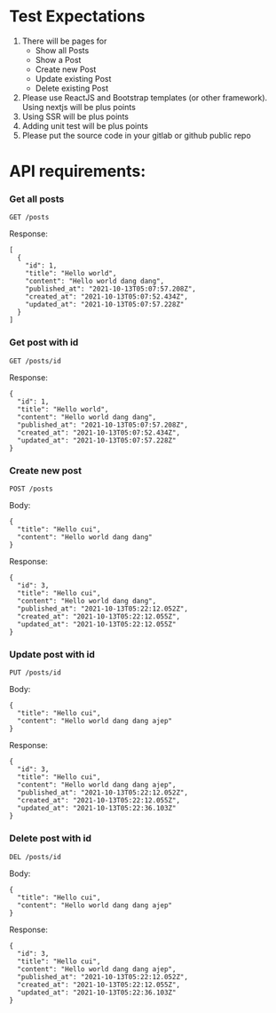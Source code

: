 # Test Expectations
1. There will be pages for
    - Show all Posts
    - Show a Post
    - Create new Post
    - Update existing Post
    - Delete existing Post
2. Please use ReactJS and Bootstrap templates (or other framework). Using nextjs will be
plus points
3. Using SSR will be plus points
4. Adding unit test will be plus points
5. Please put the source code in your gitlab or github public repo

# API requirements:

### Get all posts
`GET /posts`

Response:
```
[
  {
    "id": 1,
    "title": "Hello world",
    "content": "Hello world dang dang",
    "published_at": "2021-10-13T05:07:57.208Z",
    "created_at": "2021-10-13T05:07:52.434Z",
    "updated_at": "2021-10-13T05:07:57.228Z"
  }
]
```

### Get post with id
`GET /posts/id`

Response:
```
{
  "id": 1,
  "title": "Hello world",
  "content": "Hello world dang dang",
  "published_at": "2021-10-13T05:07:57.208Z",
  "created_at": "2021-10-13T05:07:52.434Z",
  "updated_at": "2021-10-13T05:07:57.228Z"
}
```

### Create new post
`POST /posts`

Body:
```
{
  "title": "Hello cui",
  "content": "Hello world dang dang"
}
```

Response:
```
{
  "id": 3,
  "title": "Hello cui",
  "content": "Hello world dang dang",
  "published_at": "2021-10-13T05:22:12.052Z",
  "created_at": "2021-10-13T05:22:12.055Z",
  "updated_at": "2021-10-13T05:22:12.055Z"
}
```

### Update post with id
`PUT /posts/id`

Body:
```
{
  "title": "Hello cui",
  "content": "Hello world dang dang ajep"
}
```

Response:
```
{
  "id": 3,
  "title": "Hello cui",
  "content": "Hello world dang dang ajep",
  "published_at": "2021-10-13T05:22:12.052Z",
  "created_at": "2021-10-13T05:22:12.055Z",
  "updated_at": "2021-10-13T05:22:36.103Z"
}
```

### Delete post with id
`DEL /posts/id`

Body:
```
{
  "title": "Hello cui",
  "content": "Hello world dang dang ajep"
}
```


Response:
```
{
  "id": 3,
  "title": "Hello cui",
  "content": "Hello world dang dang ajep",
  "published_at": "2021-10-13T05:22:12.052Z",
  "created_at": "2021-10-13T05:22:12.055Z",
  "updated_at": "2021-10-13T05:22:36.103Z"
}
```
